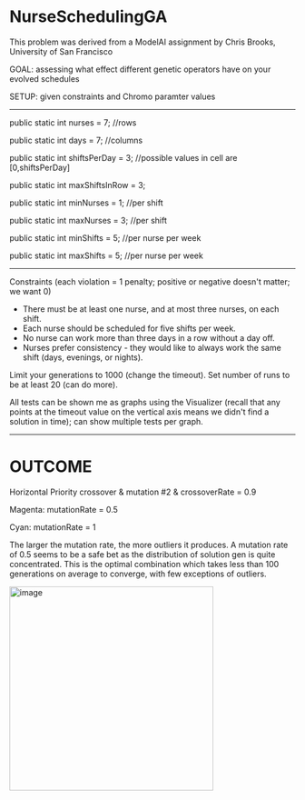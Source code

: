 # NurseSchedulingGA

This problem was derived from a ModelAI assignment by Chris Brooks, University of San Francisco

GOAL: assessing what effect different genetic operators have on your evolved schedules

SETUP: given constraints and Chromo paramter values

***

public static int nurses = 7;		//rows
  
public static int days = 7; 		//columns
  
public static int shiftsPerDay = 3; 	//possible values in cell are [0,shiftsPerDay]
  
public static int maxShiftsInRow = 3;
	
public static int minNurses = 1; //per shift

public static int maxNurses = 3; //per shift

public static int minShifts = 5; //per nurse per week

public static int maxShifts = 5; //per nurse per week

***

Constraints (each violation = 1 penalty; positive or negative doesn't matter; we want 0)
- There must be at least one nurse, and at most three nurses, on each shift. 
- Each nurse should be scheduled for five shifts per week. 
- No nurse can work more than three days in a row without a day off. 
- Nurses prefer consistency - they would like to always work the same shift (days, evenings,  or nights). 

Limit your generations to 1000 (change the timeout).
Set number of runs to be at least 20 (can do more).

All tests can be shown me as graphs using the Visualizer (recall that any points at the timeout value on the vertical axis means we didn't find a solution in time); can show multiple tests per graph.
***
# OUTCOME

Horizontal Priority crossover & mutation #2 & crossoverRate = 0.9

Magenta: mutationRate = 0.5 

Cyan: mutationRate = 1

The larger the mutation rate, the more outliers it produces. A mutation rate of 0.5 seems to be a safe bet as the distribution of solution gen is quite concentrated. This is the optimal combination which takes less than 100 generations on average to converge, with few exceptions of outliers.

<img width="359" alt="image" src="https://user-images.githubusercontent.com/55603454/189461861-27e445f1-8d80-487a-9ff6-a012b2cbe76b.png">
